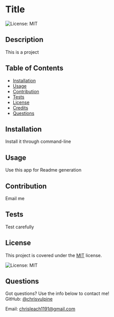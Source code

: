 # Title 
![License: MIT](https://img.shields.io/badge/License-MIT-yellow.svg)
## Description
This is a project

## Table of Contents

- [Installation](#installation)
- [Usage](#usage)
- [Contribution](#contribution)
- [Tests](#tests)
- [License](#license)
- [Credits](#credits)
- [Questions](#questions)

## Installation
Install it through command-line

## Usage
Use this app for Readme generation

## Contribution
Email me

## Tests
Test carefully

## License
This project is covered under the [MIT](https://opensource.org/licenses/MIT) license.
  
  ![License: MIT](https://img.shields.io/badge/License-MIT-yellow.svg)

## Questions
Got questions? Use the info below to contact me!<br>
GitHub: [@chrisvulpine](https://github.com/chrisvulpine/)


Email: [chrisleach1191@gmail.com](mailto:chrisleach1191@gmail.com)
